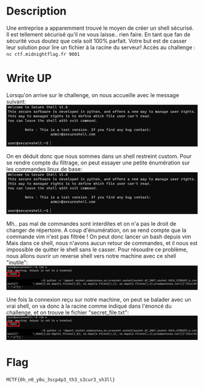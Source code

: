 # Description
Une entreprise a apparemment trouvé le moyen de créer un shell sécurisé. Il est tellement sécurisé qu'il ne vous laisse.. rien faire.
En tant que fan de sécurité vous doutez que cela soit 100% parfait. Votre but est de casser leur solution pour lire un fichier à la racine du serveur!
Accès au challenge : `nc ctf.midnightflag.fr 9001`

# Write UP
Lorsqu'on arrive sur le challenge, on nous accueille avec le message suivant:
![image](https://github.com/MidnightFlag/CTF2021/blob/main/Misc/Secure_Shell/images/first.png)

On en déduit donc que nous sommes dans un shell restreint custom. Pour se rendre compte du filtrage, on peut essayer une petite énumération sur les commandes linux de base:
![image](https://github.com/MidnightFlag/CTF2021/blob/main/Misc/Secure_Shell/images/first.png)

Mh.. pas mal de commandes sont interdites et on n'a pas le droit de changer de répertoire. A coup d'énumération, on se rend compte que la commande vim n'est pas filtrée ! On peut donc lancer un bash depuis vim Mais dans ce shell, nous n'avons aucun retour de commandes, et il nous est impossible de quitter le shell sans le casser.
Pour résoudre ce problème, nous allons ouvrir un reverse shell vers notre machine avec ce shell "inutile":
![image](https://github.com/MidnightFlag/CTF2021/blob/main/Misc/Secure_Shell/images/payload.png)

Une fois la connexion reçu sur notre machine, on peut se balader avec un vrai shell, on va donc à la racine comme indiqué dans l'énoncé du challenge, et on trouve le fichier "secret_file.txt":
![image](https://github.com/MidnightFlag/CTF2021/blob/main/Misc/Secure_Shell/images/payload.png)


# Flag
`MCTF{0h_n0_y0u_3scp4p3_th3_s3cur3_sh3ll}`